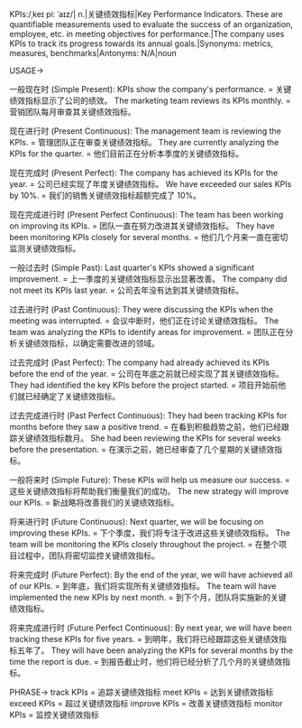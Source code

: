KPIs:/ˌkeɪ piː ˈaɪz/| n.|关键绩效指标|Key Performance Indicators.  These are quantifiable measurements used to evaluate the success of an organization, employee, etc. in meeting objectives for performance.|The company uses KPIs to track its progress towards its annual goals.|Synonyms: metrics, measures, benchmarks|Antonyms: N/A|noun

USAGE->

一般现在时 (Simple Present):
KPIs show the company's performance. = 关键绩效指标显示了公司的绩效。
The marketing team reviews its KPIs monthly. = 营销团队每月审查其关键绩效指标。

现在进行时 (Present Continuous):
The management team is reviewing the KPIs. = 管理团队正在审查关键绩效指标。
They are currently analyzing the KPIs for the quarter. = 他们目前正在分析本季度的关键绩效指标。

现在完成时 (Present Perfect):
The company has achieved its KPIs for the year. = 公司已经实现了年度关键绩效指标。
We have exceeded our sales KPIs by 10%. = 我们的销售关键绩效指标超额完成了 10%。

现在完成进行时 (Present Perfect Continuous):
The team has been working on improving its KPIs. = 团队一直在努力改进其关键绩效指标。
They have been monitoring KPIs closely for several months. = 他们几个月来一直在密切监测关键绩效指标。

一般过去时 (Simple Past):
Last quarter's KPIs showed a significant improvement. = 上一季度的关键绩效指标显示出显著改善。
The company did not meet its KPIs last year. = 公司去年没有达到其关键绩效指标。


过去进行时 (Past Continuous):
They were discussing the KPIs when the meeting was interrupted. = 会议中断时，他们正在讨论关键绩效指标。
The team was analyzing the KPIs to identify areas for improvement. = 团队正在分析关键绩效指标，以确定需要改进的领域。


过去完成时 (Past Perfect):
The company had already achieved its KPIs before the end of the year. = 公司在年底之前就已经实现了其关键绩效指标。
They had identified the key KPIs before the project started.  = 项目开始前他们就已经确定了关键绩效指标。


过去完成进行时 (Past Perfect Continuous):
They had been tracking KPIs for months before they saw a positive trend. = 在看到积极趋势之前，他们已经跟踪关键绩效指标数月。
She had been reviewing the KPIs for several weeks before the presentation. = 在演示之前，她已经审查了几个星期的关键绩效指标。


一般将来时 (Simple Future):
These KPIs will help us measure our success. = 这些关键绩效指标将帮助我们衡量我们的成功。
The new strategy will improve our KPIs. = 新战略将改善我们的关键绩效指标。


将来进行时 (Future Continuous):
Next quarter, we will be focusing on improving these KPIs. = 下个季度，我们将专注于改进这些关键绩效指标。
The team will be monitoring the KPIs closely throughout the project. = 在整个项目过程中，团队将密切监控关键绩效指标。


将来完成时 (Future Perfect):
By the end of the year, we will have achieved all of our KPIs. = 到年底，我们将实现所有关键绩效指标。
The team will have implemented the new KPIs by next month. = 到下个月，团队将实施新的关键绩效指标。


将来完成进行时 (Future Perfect Continuous):
By next year, we will have been tracking these KPIs for five years. = 到明年，我们将已经跟踪这些关键绩效指标五年了。
They will have been analyzing the KPIs for several months by the time the report is due. = 到报告截止时，他们将已经分析了几个月的关键绩效指标。


PHRASE->
track KPIs = 追踪关键绩效指标
meet KPIs = 达到关键绩效指标
exceed KPIs = 超过关键绩效指标
improve KPIs = 改善关键绩效指标
monitor KPIs = 监控关键绩效指标
